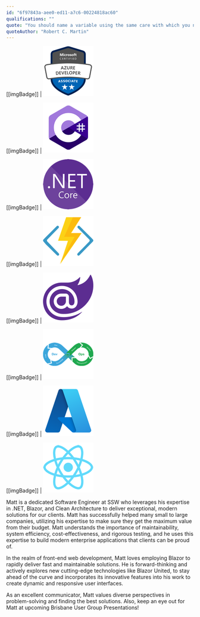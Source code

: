 ```yaml
---
id: "6f97843a-aee0-ed11-a7c6-00224818ac60"
qualifications: ""
quote: "You should name a variable using the same care with which you name a first-born child."
quoteAuthor: "Robert C. Martin"
---
```


[[imgBadge]]
| ![Microsoft Certified: Azure Developer Associate](../badges/Certification-microsoft-azure-developer-associate.png)

[[imgBadge]]
| ![C#](../badges/Developer-c-sharp.png)

[[imgBadge]]
| ![.NET Core](../badges/Developer-dotnet-core.png)

[[imgBadge]]
| ![Azure Functions](../badges/Developer-azure-function.png)

[[imgBadge]]
| ![Blazor](../badges/Developer-blazor.png)

[[imgBadge]]
| ![Dev Ops](../badges/Developer-devops.png)

[[imgBadge]]
| ![Azure](../badges/Business-microsoft-azure.png)

[[imgBadge]]
| ![React](../badges/Developer-react.png)

Matt is a dedicated Software Engineer at SSW who leverages his expertise in .NET, Blazor, and Clean Architecture to deliver exceptional, modern solutions for our clients. Matt has successfully helped many small to large companies, utilizing his expertise to make sure they get the maximum value from their budget. Matt understands the importance of maintainability, system efficiency, cost-effectiveness, and rigorous testing, and he uses this expertise to build modern enterprise applications that clients can be proud of.

In the realm of front-end web development, Matt loves employing Blazor to rapidly deliver fast and maintainable solutions. He is forward-thinking and actively explores new cutting-edge technologies like Blazor United, to stay ahead of the curve and incorporates its innovative features into his work to create dynamic and responsive user interfaces.

As an excellent communicator, Matt values diverse perspectives in problem-solving and finding the best solutions. Also, keep an eye out for Matt at upcoming Brisbane User Group Presentations!
